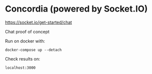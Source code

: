 # Concordia (powered by Socket.IO)
https://socket.io/get-started/chat

Chat proof of concept

Run on docker with:

`docker-compose up --detach`

Check results on:

`localhost:3000`

